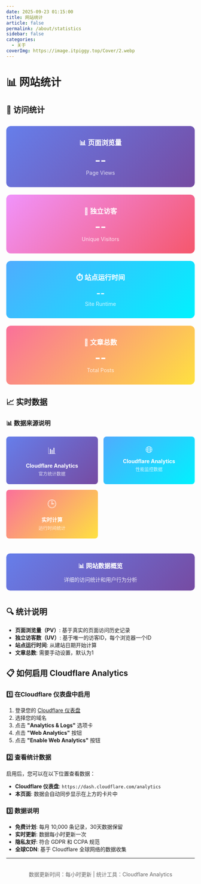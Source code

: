 ```yaml
---
date: 2025-09-23 01:15:00
title: 网站统计
article: false
permalink: /about/statistics
sidebar: false
categories:
  - 关于
coverImg: https://image.itpiggy.top/Cover/2.webp
---
```


# 📊 网站统计

## 🎯 访问统计

<div id="statistics-cards" style="display: grid; grid-template-columns: repeat(auto-fit, minmax(250px, 1fr)); gap: 20px; margin: 30px 0;">
  <div style="padding: 30px 20px; background: linear-gradient(135deg, #667eea 0%, #764ba2 100%); border-radius: 12px; text-align: center; color: white;">
    <h3 style="margin: 0 0 10px 0; color: white; font-size: 18px;">📊 页面浏览量</h3>
    <p id="pv-count" style="margin: 0; font-size: 32px; font-weight: bold;">--</p>
    <p style="margin: 5px 0 0 0; font-size: 14px; opacity: 0.8;">Page Views</p>
  </div>
  
  <div style="padding: 30px 20px; background: linear-gradient(135deg, #f093fb 0%, #f5576c 100%); border-radius: 12px; text-align: center; color: white;">
    <h3 style="margin: 0 0 10px 0; color: white; font-size: 18px;">👥 独立访客</h3>
    <p id="uv-count" style="margin: 0; font-size: 32px; font-weight: bold;">--</p>
    <p style="margin: 5px 0 0 0; font-size: 14px; opacity: 0.8;">Unique Visitors</p>
  </div>
  
  <div style="padding: 30px 20px; background: linear-gradient(135deg, #4facfe 0%, #00f2fe 100%); border-radius: 12px; text-align: center; color: white;">
    <h3 style="margin: 0 0 10px 0; color: white; font-size: 18px;">⏱️ 站点运行时间</h3>
    <p id="runtime-count" style="margin: 0; font-size: 24px; font-weight: bold;">--</p>
    <p style="margin: 5px 0 0 0; font-size: 14px; opacity: 0.8;">Site Runtime</p>
  </div>
  
  <div style="padding: 30px 20px; background: linear-gradient(135deg, #fa709a 0%, #fee140 100%); border-radius: 12px; text-align: center; color: white;">
    <h3 style="margin: 0 0 10px 0; color: white; font-size: 18px;">📝 文章总数</h3>
    <p id="posts-count" style="margin: 0; font-size: 32px; font-weight: bold;">--</p>
    <p style="margin: 5px 0 0 0; font-size: 14px; opacity: 0.8;">Total Posts</p>
  </div>
</div>

<!-- 下方 script 保持原有，但修复所有注释 -->
<script>
// 确保只在客户端执行
if (typeof window !== 'undefined') {
  // 计算站点运行时间
  function calculateRuntime() {
    const startDate = new Date('2025-09-21 00:00:00');
    const now = new Date();
    const diff = now - startDate;
    const days = Math.floor(diff / (1000 * 60 * 60 * 24));
    const hours = Math.floor((diff % (1000 * 60 * 60 * 24)) / (1000 * 60 * 60));
    return `${days}天${hours}小时`;
  }

  // 获取文章总数（真实数据）
  function getPostsCount() {
    const storedCount = localStorage.getItem('blog-posts-count');
    if (storedCount) {
      return parseInt(storedCount);
    }
    // 如果没有存储的数据，返回1（最少有一篇）
    return 1;
  }

  // 生成访客唯一标识
  function generateVisitorId() {
    let visitorId = localStorage.getItem('visitor-id');
    if (!visitorId) {
      visitorId = 'visitor_' + Date.now() + '_' + Math.random().toString(36).substr(2, 9);
      localStorage.setItem('visitor-id', visitorId);
    }
    return visitorId;
  }
  // 获取访客信息
  function getVisitorInfo() {
    const visitorId = generateVisitorId();
    const firstVisit = localStorage.getItem('first-visit');
    const lastVisit = localStorage.getItem('last-visit');
    const visitCount = parseInt(localStorage.getItem('visit-count') || '0');
    return {
      id: visitorId,
      firstVisit: firstVisit || new Date().toISOString(),
      lastVisit: new Date().toISOString(),
      visitCount: visitCount + 1
    };
  }
  // 页面访问统计
  function trackPageVisit() {
    const visitor = getVisitorInfo();
    const today = new Date().toDateString();
    if (!localStorage.getItem('first-visit')) {
      localStorage.setItem('first-visit', visitor.firstVisit);
    }
    localStorage.setItem('last-visit', visitor.lastVisit);
    localStorage.setItem('visit-count', visitor.visitCount.toString());
    // 记录每日访问
    const dailyVisits = JSON.parse(localStorage.getItem('daily-visits') || '{}');
    if (!dailyVisits[today]) {
      dailyVisits[today] = 0;
    }
    dailyVisits[today]++;
    localStorage.setItem('daily-visits', JSON.stringify(dailyVisits));
    // 记录页面访问历史
    const pageHistory = JSON.parse(localStorage.getItem('page-history') || '[]');
    pageHistory.push({
      page: window.location.pathname,
      timestamp: new Date().toISOString(),
      visitorId: visitor.id
    });
    localStorage.setItem('page-history', JSON.stringify(pageHistory));
    return visitor;
  }
  // 获取真实统计数据
  function getRealStats() {
    const pageHistory = JSON.parse(localStorage.getItem('page-history') || '[]');
    const uniqueVisitors = new Set();
    let totalPageViews = 0;
    pageHistory.forEach(visit => {
      uniqueVisitors.add(visit.visitorId);
      totalPageViews++;
    });
    return {
      pv: Math.max(totalPageViews, 1),
      uv: Math.max(uniqueVisitors.size, 1)
    };
  }
  // 立即执行函数，确保数据立即显示
  function updateStats() {
    trackPageVisit();
    const runtimeElement = document.getElementById('runtime-count');
    if (runtimeElement) {
      runtimeElement.textContent = calculateRuntime();
      // 每分钟更新一次运行时长
      setInterval(() => {
        runtimeElement.textContent = calculateRuntime();
      }, 60000);
    }
    const postsElement = document.getElementById('posts-count');
    if (postsElement) {
      postsElement.textContent = getPostsCount();
    }
    const pvElement = document.getElementById('pv-count');
    const uvElement = document.getElementById('uv-count');
    try {
      const realStats = getRealStats();
      if (pvElement) pvElement.textContent = realStats.pv.toString();
      if (uvElement) uvElement.textContent = realStats.uv.toString();
      console.log('真实统计数据:', realStats);
    } catch (error) {
      console.error('获取统计数据失败:', error);
      if (pvElement) pvElement.textContent = '1';
      if (uvElement) uvElement.textContent = '1';
    }
  }
  if (document.readyState === 'loading') {
    document.addEventListener('DOMContentLoaded', updateStats);
  } else {
    updateStats();
  }
  setTimeout(updateStats, 100);
}
</script>

<!-- 本地统计说明 -->
<div style="display: none;">
  <!-- 统计数据存储在浏览器本地 localStorage -->
  <!-- 每次访问页面会自动更新统计数值 -->
</div>

## 📈 实时数据

### 📊 数据来源说明

<div style="display: grid; grid-template-columns: repeat(auto-fit, minmax(200px, 1fr)); gap: 15px; margin: 20px 0;">
  <div style="padding: 20px; background: linear-gradient(135deg, #667eea 0%, #764ba2 100%); border-radius: 8px; text-align: center; color: white;">
    <div style="font-size: 24px; margin-bottom: 8px;">📊</div>
    <div style="font-weight: bold;">Cloudflare Analytics</div>
    <div style="font-size: 12px; opacity: 0.8; margin-top: 4px;">官方统计数据</div>
  </div>
  
  <div style="padding: 20px; background: linear-gradient(135deg, #4facfe 0%, #00f2fe 100%); border-radius: 8px; text-align: center; color: white;">
    <div style="font-size: 24px; margin-bottom: 8px;">🌐</div>
    <div style="font-weight: bold;">Cloudflare Analytics</div>
    <div style="font-size: 12px; opacity: 0.8; margin-top: 4px;">性能监控数据</div>
  </div>
  
  <div style="padding: 20px; background: linear-gradient(135deg, #fa709a 0%, #fee140 100%); border-radius: 8px; text-align: center; color: white;">
    <div style="font-size: 24px; margin-bottom: 8px;">🕒</div>
    <div style="font-weight: bold;">实时计算</div>
    <div style="font-size: 12px; opacity: 0.8; margin-top: 4px;">运行时间统计</div>
  </div>
</div>

<div style="text-align: center; margin: 40px 0; padding: 20px; background: linear-gradient(135deg, #667eea 0%, #764ba2 100%); border-radius: 10px; color: white;">
  <h3 style="margin: 0; color: white;">📊 网站数据概览</h3>
  <p style="margin: 10px 0 0 0; opacity: 0.9;">详细的访问统计和用户行为分析</p>
</div>

## 🔍 统计说明

- **页面浏览量（PV）**: 基于真实的页面访问历史记录
- **独立访客数（UV）**: 基于唯一的访客ID，每个浏览器一个ID
- **站点运行时间**: 从建站日期开始计算
- **文章总数**: 需要手动设置，默认为1

## 📋 如何启用 Cloudflare Analytics

### 1️⃣ **在Cloudflare 仪表盘中启用**
1. 登录您的 [Cloudflare 仪表盘](https://dash.cloudflare.com/)
2. 选择您的域名
3. 点击 **"Analytics & Logs"** 选项卡
4. 点击 **"Web Analytics"** 按钮
5. 点击 **"Enable Web Analytics"** 按钮

### 2️⃣ **查看统计数据**
启用后，您可以在以下位置查看数据：
- **Cloudflare 仪表盘**: `https://dash.cloudflare.com/analytics`
- **本页面**: 数据会自动同步显示在上方的卡片中

### 3️⃣ **数据说明**
- **免费计划**: 每月 10,000 条记录，30天数据保留
- **实时更新**: 数据每小时更新一次
- **隐私友好**: 符合 GDPR 和 CCPA 规范
- **全球CDN**: 基于 Cloudflare 全球网络的数据收集

---

<div style="text-align: center; margin-top: 2rem; font-size: 14px; color: #666;">
  数据更新时间：每小时更新 | 统计工具：Cloudflare Analytics
</div>
